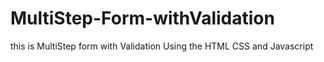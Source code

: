 # MultiStep-Form-withValidation
this is MultiStep form  with Validation Using the HTML CSS and Javascript
